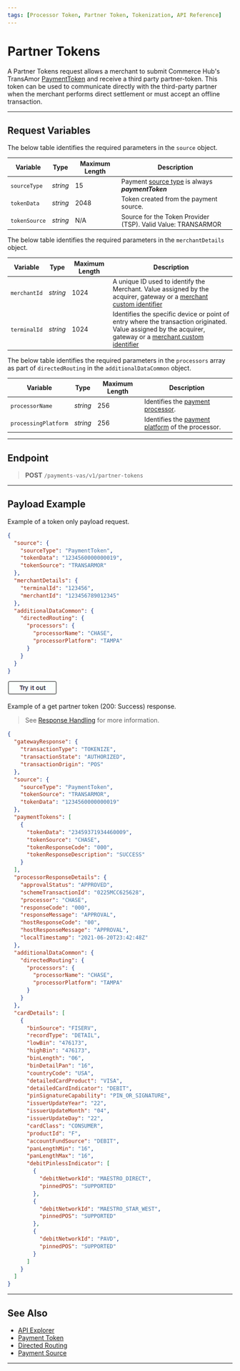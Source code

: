 ```yaml
---
tags: [Processor Token, Partner Token, Tokenization, API Reference]
---
```


# Partner Tokens

A Partner Tokens request allows a merchant to submit Commerce Hub's TransAmor [PaymentToken](?path=docs/Resources/API-Documents/Payments_VAS/Payment-Token.md) and receive a third party partner-token. This token can be used to communicate directly with the third-party partner when the merchant performs direct settlement or must accept an offline transaction.

---

## Request Variables

<!--
type: tab
titles: source, merchantDetails, directedRouting
-->

The below table identifies the required parameters in the `source` object.

| Variable | Type| Maximum Length | Description|
|---------|----------|----------------|---------|
| `sourceType` | _string_ | 15 | Payment [source type](?path=docs/Resources/Guides/Payment-Sources/Source-Type.md) is always _**paymentToken**_ |
| `tokenData` | _string_ | 2048 |Token created from the payment source. |
| `tokenSource` | _string_ | N/A | Source for the Token Provider (TSP). Valid Value: TRANSARMOR |

<!--
type: tab
-->

The below table identifies the required parameters in the `merchantDetails` object.

| Variable | Type| Maximum Length | Description|
|---------|----------|---------------|---------|
| `merchantId` | _string_ | 1024| A unique ID used to identify the Merchant. Value assigned by the acquirer, gateway or a [merchant custom identifier](?path=docs/Resources/Guides/BYOID.md) |
| `terminalId` | _string_ | 1024 | Identifies the specific device or point of entry where the transaction originated. Value assigned by the acquirer, gateway or a [merchant custom identifier](?path=docs/Resources/Guides/BYOID.md)|

<!--
type: tab
-->

The below table identifies the required parameters in the `processors` array as part of `directedRouting` in the `additionalDataCommon` object.

| Variable | Type | Maximum Length | Description |
| ------ | ----| -----------| ------------------ |
| `processorName` | _string_ | 256 | Identifies the [payment processor](?path=docs/Resources/Guides/Directed-Routing.md). |
| `processingPlatform` | _string_ | 256 | Identifies the [payment platform](?path=docs/Resources/Guides/Directed-Routing.md) of the processor. |

<!-- type: tab-end -->

---

## Endpoint

<!-- theme: success -->
> **POST** `/payments-vas/v1/partner-tokens`

---

## Payload Example

<!--
type: tab
titles: Request, Response
-->

Example of a token only payload request.

```json
{
  "source": {
    "sourceType": "PaymentToken",
    "tokenData": "1234560000000019",
    "tokenSource": "TRANSARMOR"
  },
  "merchantDetails": {
    "terminalId": "123456",
    "merchantId": "123456789012345"
  },
  "additionalDataCommon": {
    "directedRouting": {
      "processors": {
        "processorName": "CHASE",
        "processorPlatform": "TAMPA"
      }
    }
  }
}
```

[![Try it out](../../../../assets/images/button.png)](../api/?type=post&path=/payments-vas/v1/partner-tokens)

<!--
type: tab
-->

Example of a get partner token (200: Success) response.

<!-- theme: info -->
> See [Response Handling](?path=docs/Resources/Guides/Response-Codes/Response-Handling.md) for more information.

```json
{
  "gatewayResponse": {
    "transactionType": "TOKENIZE",
    "transactionState": "AUTHORIZED",
    "transactionOrigin": "POS"
  },
  "source": {
    "sourceType": "PaymentToken",
    "tokenSource": "TRANSARMOR",
    "tokenData": "1234560000000019"
  },
  "paymentTokens": [
    {
      "tokenData": "23459371934460009",
      "tokenSource": "CHASE",
      "tokenResponseCode": "000",
      "tokenResponseDescription": "SUCCESS"
    }
  ],
  "processorResponseDetails": {
    "approvalStatus": "APPROVED",
    "schemeTransactionId": "0225MCC625628",
    "processor": "CHASE",
    "responseCode": "000",
    "responseMessage": "APPROVAL",
    "hostResponseCode": "00",
    "hostResponseMessage": "APPROVAL",
    "localTimestamp": "2021-06-20T23:42:48Z"
  },
  "additionalDataCommon": {
    "directedRouting": {
      "processors": {
        "processorName": "CHASE",
        "processorPlatform": "TAMPA"
      }
    }
  },
  "cardDetails": [
    {
      "binSource": "FISERV",
      "recordType": "DETAIL",
      "lowBin": "476173",
      "highBin": "476173",
      "binLength": "06",
      "binDetailPan": "16",
      "countryCode": "USA",
      "detailedCardProduct": "VISA",
      "detailedCardIndicator": "DEBIT",
      "pinSignatureCapability": "PIN_OR_SIGNATURE",
      "issuerUpdateYear": "22",
      "issuerUpdateMonth": "04",
      "issuerUpdateDay": "22",
      "cardClass": "CONSUMER",
      "productId": "F",
      "accountFundSource": "DEBIT",
      "panLengthMin": "16",
      "panLengthMax": "16",
      "debitPinlessIndicator": [
        {
          "debitNetworkId": "MAESTRO_DIRECT",
          "pinnedPOS": "SUPPORTED"
        },
        {
          "debitNetworkId": "MAESTRO_STAR_WEST",
          "pinnedPOS": "SUPPORTED"
        },
        {
          "debitNetworkId": "PAVD",
          "pinnedPOS": "SUPPORTED"
        }
      ]
    }
  ]
}
```
<!-- type: tab-end -->

---

## See Also

- [API Explorer](../api/?type=post&path=/payments-vas/v1/partner-tokens)
- [Payment Token](?path=docs/Resources/API-Documents/Payments_VAS/Payment-Token.md)
- [Directed Routing](?path=docs/Resources/Guides/Directed-Routing.md)
- [Payment Source](?path=docs/Resources/Guides/Payment-Sources/Source-Type.md)

---
